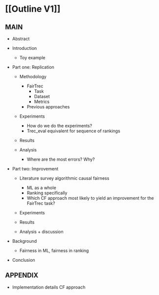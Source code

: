 # [[Outline V1]]
## MAIN
- Abstract

- Introduction
	- Toy example

- Part one: Replication
	- Methodology
		- FairTrec
			- Task
			- Dataset
			- Metrics
		- Previous approaches

	- Experiments
		- How do we do the experiments?
		- Trec_eval equivalent for sequence of rankings

	- Results


	- Analysis
		- Where are the most errors? Why?

- Part two: Improvement
	- Literature survey algorithmic causal fairness
		- ML as a whole
		- Ranking specifically
		- Which CF approach most likely to yield an improvement for the FairTrec task?

	- Experiments
	- Results
	- Analysis + discussion




- Background
	- Fairness in ML, fairness in ranking




- Conclusion

## APPENDIX
- Implementation details CF approach
